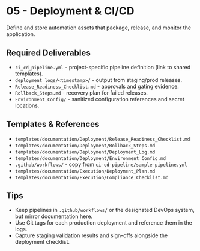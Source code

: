 # 05 - Deployment & CI/CD

Define and store automation assets that package, release, and monitor the application.

## Required Deliverables
- `ci_cd_pipeline.yml` - project-specific pipeline definition (link to shared templates).
- `deployment_logs/<timestamp>/` - output from staging/prod releases.
- `Release_Readiness_Checklist.md` - approvals and gating evidence.
- `Rollback_Steps.md` - recovery plan for failed releases.
- `Environment_Config/` - sanitized configuration references and secret locations.

## Templates & References
- `templates/documentation/Deployment/Release_Readiness_Checklist.md`
- `templates/documentation/Deployment/Rollback_Steps.md`
- `templates/documentation/Deployment/Deployment_Log.md`
- `templates/documentation/Deployment/Environment_Config.md`
- `.github/workflows/` - copy from `ci-cd-pipeline/sample-pipeline.yml`
- `templates/documentation/Execution/Deployment_Plan.md`
- `templates/documentation/Execution/Compliance_Checklist.md`

## Tips
- Keep pipelines in `.github/workflows/` or the designated DevOps system, but mirror documentation here.
- Use Git tags for each production deployment and reference them in the logs.
- Capture staging validation results and sign-offs alongside the deployment checklist.
